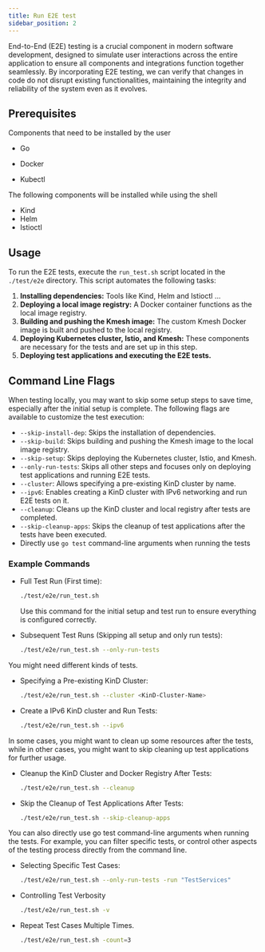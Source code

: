 ```yaml
---
title: Run E2E test
sidebar_position: 2
---
```


End-to-End (E2E) testing is a crucial component in modern software development, designed to simulate user interactions across the entire application to ensure all components and integrations function together seamlessly. By incorporating E2E testing, we can verify that changes in code do not disrupt existing functionalities, maintaining the integrity and reliability of the system even as it evolves.

## Prerequisites

Components that need to be installed by the user

- Go

- Docker
- Kubectl

The following components will be installed while using the shell

- Kind
- Helm
- Istioctl

## Usage

To run the E2E tests, execute the `run_test.sh` script located in the `./test/e2e` directory. This script automates the following tasks:

1. **Installing dependencies:** Tools like Kind, Helm and Istioctl ...
2. **Deploying a local image registry:** A Docker container functions as the local image registry.
3. **Building and pushing the Kmesh image:** The custom Kmesh Docker image is built and pushed to the local registry.
4. **Deploying Kubernetes cluster, Istio, and Kmesh:** These components are necessary for the tests and are set up in this step.
5. **Deploying test applications and executing the E2E tests.**

## Command Line Flags

When testing locally, you may want to skip some setup steps to save time, especially after the initial setup is complete. The following flags are available to customize the test execution:

- `--skip-install-dep`: Skips the installation of dependencies.
- `--skip-build`: Skips building and pushing the Kmesh image to the local image registry.
- `--skip-setup`: Skips deploying the Kubernetes cluster, Istio, and Kmesh.
- `--only-run-tests`: Skips all other steps and focuses only on deploying test applications and running E2E tests.
- `--cluster`: Allows specifying a pre-existing KinD cluster by name.
- `--ipv6`: Enables creating a KinD cluster with IPv6 networking and run E2E tests on it.
- `--cleanup`: Cleans up the KinD cluster and local registry after tests are completed.
- `--skip-cleanup-apps`: Skips the cleanup of test applications after the tests have been executed.
- Directly use `go test` command-line arguments when running the tests

### Example Commands

- Full Test Run (First time):

  ```bash
  ./test/e2e/run_test.sh
  ```

  Use this command for the initial setup and test run to ensure everything is configured correctly.

- Subsequent Test Runs (Skipping all setup and only run tests):

  ```bash
  ./test/e2e/run_test.sh --only-run-tests
  ```

You might need different kinds of tests.

- Specifying a Pre-existing KinD Cluster:

  ```bash
  ./test/e2e/run_test.sh --cluster <KinD-Cluster-Name>
  ```

- Create a IPv6 KinD cluster and Run Tests:

  ```bash
  ./test/e2e/run_test.sh --ipv6
  ```

In some cases, you might want to clean up some resources after the tests, while in other cases, you might want to skip cleaning up test applications for further usage.

- Cleanup the KinD Cluster and Docker Registry After Tests:

  ```bash
  ./test/e2e/run_test.sh --cleanup
  ```

- Skip the Cleanup of Test Applications After Tests:

  ```bash
  ./test/e2e/run_test.sh --skip-cleanup-apps
  ```

You can also directly use go test command-line arguments when running the tests. For example, you can filter specific tests, or control other aspects of the testing process directly from the command line.

- Selecting Specific Test Cases:

  ```bash
  ./test/e2e/run_test.sh --only-run-tests -run "TestServices"
  ```

- Controlling Test Verbosity

  ```bash
  ./test/e2e/run_test.sh -v
  ```

- Repeat Test Cases Multiple Times.

  ```bash
  ./test/e2e/run_test.sh -count=3
  ```
